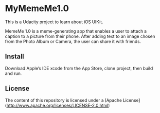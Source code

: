 # MyMemeMe1.0

This is a Udacity project to learn about iOS UIKit.

MemeMe 1.0 is a meme-generating app that enables a user to attach a caption to a picture 
from their phone. After adding text to an image chosen from the Photo Album or Camera, the 
user can share it with friends.

## Install

Download Apple’s IDE xcode from the App Store,  clone project, then build and run.

## License

The content of this repository is licensed under a [Apache License] (http://www.apache.org/licenses/LICENSE-2.0.html)
